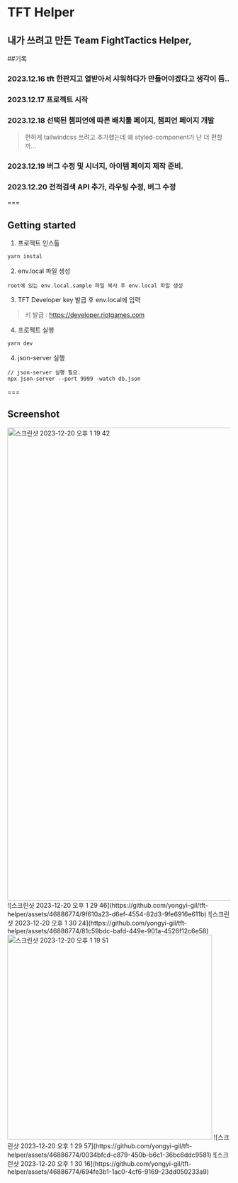 # TFT Helper
## 내가 쓰려고 만든 Team FightTactics Helper,
##기록
### 2023.12.16 tft 한판지고 열받아서 샤워하다가 만들어야겠다고 생각이 듬..
### 2023.12.17 프로젝트 시작
### 2023.12.18 선택된 챔피언에 따른 배치툴 페이지, 챔피언 페이지 개발
> 편하게 tailwindcss 쓰려고 추가했는데 왜 styled-component가 난 더 편할까...
### 2023.12.19 버그 수정 및 시너지, 아이템 페이지 제작 준비.
### 2023.12.20 전적검색 API 추가, 라우팅 수정, 버그 수정
===
## Getting started
1. 프로젝트 인스톨
```bash
yarn instal
```

2. env.local 파일 생성
```
root에 있는 env.local.sample 파일 복사 후 env.local 파일 생성
```

3. TFT Developer key 발급 후 env.local에 입력
> 키 발급 : https://developer.riotgames.com

4. 프로젝트 실행
```bash
yarn dev
```

4. json-server 실행
```
// json-server 실행 필요.
npx json-server --port 9999 -watch db.json
```
===
## Screenshot
<img width="1067" alt="스크린샷 2023-12-20 오후 1 19 42" src="https://github.com/yongyi-gil/tft-helper/assets/46886774/ce26025c-ab49-4fc2-a72f-f909d2675424">
![스크린샷 2023-12-20 오후 1 29 46](https://github.com/yongyi-gil/tft-helper/assets/46886774/9f610a23-d6ef-4554-82d3-9fe6916e611b)
![스크린샷 2023-12-20 오후 1 30 24](https://github.com/yongyi-gil/tft-helper/assets/46886774/81c59bdc-bafd-449e-901a-4526f12c6e58)

<img width="462" alt="스크린샷 2023-12-20 오후 1 19 51" src="https://github.com/yongyi-gil/tft-helper/assets/46886774/8b8d312b-7bea-460e-a290-c14d31da8fef">
![스크린샷 2023-12-20 오후 1 29 57](https://github.com/yongyi-gil/tft-helper/assets/46886774/0034bfcd-c879-450b-b6c1-36bc6ddc9581)
![스크린샷 2023-12-20 오후 1 30 16](https://github.com/yongyi-gil/tft-helper/assets/46886774/694fe3b1-1ac0-4cf6-9169-23dd050233a9)
